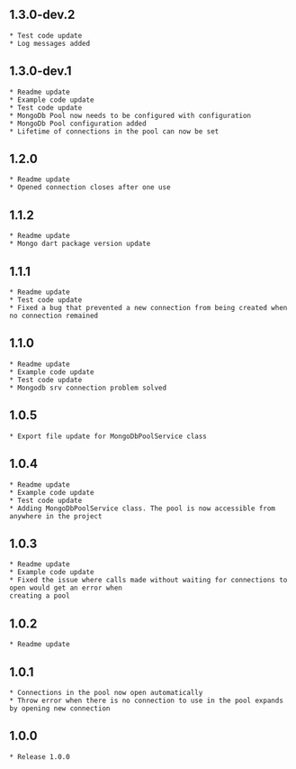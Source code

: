 ## 1.3.0-dev.2

    * Test code update
    * Log messages added

## 1.3.0-dev.1

    * Readme update
    * Example code update
    * Test code update
    * MongoDb Pool now needs to be configured with configuration
    * MongoDb Pool configuration added
    * Lifetime of connections in the pool can now be set

## 1.2.0

    * Readme update
    * Opened connection closes after one use

## 1.1.2

    * Readme update
    * Mongo dart package version update

## 1.1.1

    * Readme update
    * Test code update
    * Fixed a bug that prevented a new connection from being created when no connection remained

## 1.1.0

    * Readme update
    * Example code update
    * Test code update
    * Mongodb srv connection problem solved

## 1.0.5

    * Export file update for MongoDbPoolService class

## 1.0.4

    * Readme update
    * Example code update
    * Test code update
    * Adding MongoDbPoolService class. The pool is now accessible from anywhere in the project

## 1.0.3

    * Readme update
    * Example code update
    * Fixed the issue where calls made without waiting for connections to open would get an error when 
    creating a pool

## 1.0.2

    * Readme update

## 1.0.1

    * Connections in the pool now open automatically
    * Throw error when there is no connection to use in the pool expands by opening new connection

## 1.0.0

    * Release 1.0.0
